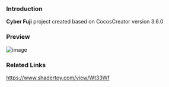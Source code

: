 ### Introduction
**Cyber Fuji** project created based on CocosCreator version 3.6.0

### Preview
![image](../../../gif/202208/2022081501.gif)

### Related Links
https://www.shadertoy.com/view/Wt33Wf
